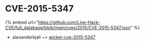 # CVE-2015-5347
{% embed url="https://github.com/Live-Hack-CVE/full_database/blob/main/cves/2015/CVE-2015-5347.json" %}

* alexanderkjall ~> [wicker-cve-2015-5347](https://www.alice-snow.ru/2015/database/cve-2015-5347/wicker-cve-2015-5347-alexanderkjall)